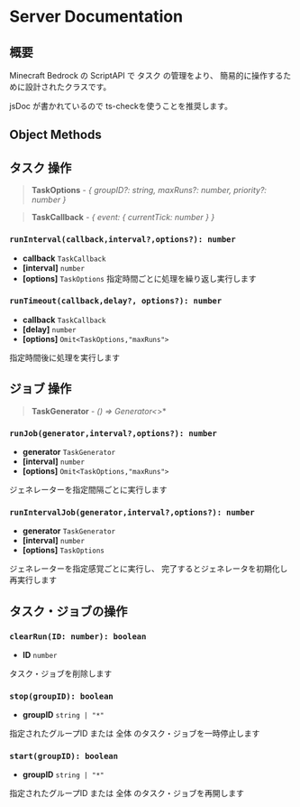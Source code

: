 # Server Documentation

## 概要

Minecraft Bedrock の ScriptAPI で タスク の管理をより、
簡易的に操作するために設計されたクラスです。

jsDoc が書かれているので ts-checkを使うことを推奨します。

## Object Methods

## タスク 操作

> **TaskOptions** -
> *{ groupID?: string, maxRuns?: number, priority?: number }*

> **TaskCallback** -
> *{ event: { currentTick: number } }*

### `runInterval(callback,interval?,options?): number`
- **callback** `TaskCallback`
- **[interval]** `number`
- **[options]** `TaskOptions`
指定時間ごとに処理を繰り返し実行します

### `runTimeout(callback,delay?, options?): number`
- **callback** `TaskCallback`
- **[delay]** `number`
- **[options]** `Omit<TaskOptions,"maxRuns">`

指定時間後に処理を実行します

## ジョブ 操作

> **TaskGenerator** -
> *() => Generator<*>*

### `runJob(generator,interval?,options?): number`
- **generator** `TaskGenerator`
- **[interval]** `number`
- **[options]** `Omit<TaskOptions,"maxRuns">`

ジェネレーターを指定間隔ごとに実行します

### `runIntervalJob(generator,interval?,options?): number`
- **generator** `TaskGenerator`
- **[interval]** `number`
- **[options]** `TaskOptions`

ジェネレーターを指定感覚ごとに実行し、
完了するとジェネレータを初期化し再実行します

## タスク・ジョブの操作
### `clearRun(ID: number): boolean`
- **ID** `number`

タスク・ジョブを削除します

### `stop(groupID): boolean`
- **groupID** `string | "*"`

指定されたグループID または 全体 のタスク・ジョブを一時停止します

### `start(groupID): boolean`
- **groupID** `string | "*"`

指定されたグループID または 全体 のタスク・ジョブを再開します
